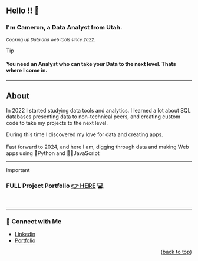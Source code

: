 <a name="readme-top"></a>
<a name="contact-me"></a>

<p align="right">
  <img src="https://komarev.com/ghpvc/?username=CameronCSS&style=flat" alt="">
</p>

## Hello !! 👋


### I'm **Cameron**, a Data Analyst from Utah.


<sub><em> Cooking up Data and web tools since 2022. </em> </sub>
<br>


> [!TIP] 
> #### You need an Analyst who can take your Data to the next level. Thats where I come in.

<hr>

## **About**

In 2022 I started studying data tools and analytics. I learned a lot about SQL databases presenting data to non-technical peers, and creating custom code to take my projects to the next level.

During this time I discovered my love for data and creating apps.
<br>
<br>
Fast forward to 2024, and here I am, digging through data and making Web apps using 🐍Python and 🧑‍💻JavaScript

----
> [!IMPORTANT]
> ### FULL Project Portfolio [👉 HERE](https://github.com/CameronCSS/PersonalProjects/blob/main/README.md) :computer:
<br>

----

### 💬 Connect with Me <br>

* [Linkedin](https://www.linkedin.com/in/cameron-css/) <br>
* [Portfolio](https://camdoesdata.com/) <br>
 


<p align="right">(<a href="#readme-top">back to top</a>)</p>
